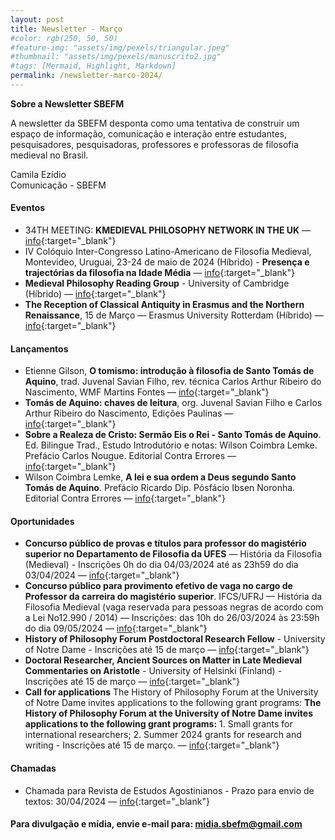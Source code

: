 ```yaml
---
layout: post
title: Newsletter - Março
#color: rgb(250, 50, 50)
#feature-img: "assets/img/pexels/triangular.jpeg"
#thumbnail: "assets/img/pexels/manuscrito2.jpg"
#tags: [Mermaid, Highlight, Markdown]
permalink: /newsletter-marco-2024/
---
```


**Sobre a Newsletter SBEFM**

A newsletter da SBEFM desponta como uma tentativa de construir um espaço de informação, comunicação e interação entre estudantes, pesquisadores, pesquisadoras, professores e professoras de filosofia medieval no Brasil.

Camila Ezídio <br />
Comunicação - SBEFM

#### Eventos
- 34TH MEETING: **KMEDIEVAL PHILOSOPHY NETWORK IN THE UK** — [info](https://www.medphiluk.com){:target="_blank"}
- IV Colóquio Inter-Congresso Latino-Americano de Filosofia Medieval, Montevideo, Uruguai, 23-24 de maio de 2024 (Híbrido) - **Presença e trajectórias da filosofia na Idade Média** — [info](https://coloquiointercongresorlfm2024.blogspot.com){:target="_blank"}
- **Medieval Philosophy Reading Group** - University of Cambridge (Híbrido) — [info](https://www.phil.cam.ac.uk/seminars-phil/medieval-phil){:target="_blank"}
- **The Reception of Classical Antiquity in Erasmus and the Northern Renaissance**, 15 de Março — Erasmus University Rotterdam (Híbrido) — [info](https://www.eur.nl/en/esphil/events/conference-reception-classical-antiquity-erasmus-and-northern-renaissance-2024-03-15){:target="_blank"}

#### Lançamentos
- Etienne Gilson, **O tomismo: introdução à filosofia de Santo Tomás de Aquino**, trad. Juvenal Savian Filho, rev. técnica Carlos Arthur Ribeiro do Nascimento, WMF Martins Fontes — [info](https://www.martinsfontespaulista.com.br/o-tomismo-1085465/p){:target="_blank"}
- **Tomás de Aquino: chaves de leitura**, org. Juvenal Savian Filho e Carlos Arthur Ribeiro do Nascimento, Edições Paulinas — [info](https://www.paulinas.com.br/produto/tomas-de-aquino-9745){:target="_blank"}
- **Sobre a Realeza de Cristo: Sermão Eis o Rei - Santo Tomás de Aquino**. Ed. Bilingue Trad., Estudo Introdutório e notas: Wilson Coimbra Lemke. Prefácio Carlos Nougue. Editorial Contra Errores — [info](https://contraerrores.com/product/sobre-a-realeza-de-cristo-sermao-eis-o-rei-santo-tomas-de-aquino/){:target="_blank"}
- Wilson Coimbra Lemke, **A lei e sua ordem a Deus segundo Santo Tomás de Aquino**. Prefácio Ricardo Dip. Pósfácio Ibsen Noronha. Editorial Contra Errores — [info](https://contraerrores.com/product/a-lei-e-sua-ordem-a-deus-segundo-santo-tomas-de-aquino-wilson-coimbra-lemke-capa-dura-pre-venda/?preview=true){:target="_blank"}

#### Oportunidades
- **Concurso público de provas e títulos para professor do magistério superior no Departamento de Filosofia da UFES** — História da Filosofia (Medieval) - Inscrições 0h do dia 04/03/2024 até as 23h59 do dia 03/04/2024 — [info](https://filosofia.ufes.br/pt-br/edital-no-042024-r-professor-efetivo-historia-filosofia-historia-da-filosofia){:target="_blank"}
- **Concurso público para provimento efetivo de vaga no cargo de Professor da carreira do magistério superior**. IFCS/UFRJ — História da Filosofia Medieval (vaga reservada para pessoas negras de acordo com a Lei No12.990 / 2014) — Inscrições: das 10h do 26/03/2024 às 23:59h do dia 09/05/2024 — [info](https://concursos.pr4.ufrj.br/index.php/65-edital-n-54-de-30-de-janeiro-de-2024/730-edital-n-54-de-30-de-janeiro-de-2024){:target="_blank"}
- **History of Philosophy Forum Postdoctoral Research Fellow** - University of Notre Dame - Inscrições até 15 de março — [info](https://jobs.nd.edu/postings/33690){:target="_blank"}
- **Doctoral Researcher, Ancient Sources on Matter in Late Medieval Commentaries on Aristotle** - University of Helsinki (Finland) - Inscrições até 15 de março — [info](https://jobs.helsinki.fi/job/Helsinki-Doctoral-Researcher%2C-Ancient-Sources-on-Matter-in-Late-Medieval-Commentaries-on-Aristotle/788239402/){:target="_blank"}
- **Call for applications** The History of Philosophy Forum at the University of Notre Dame invites applications to the following grant programs: **The History of Philosophy Forum at the University of Notre Dame invites applications to the following grant programs:** 1. Small grants for international researchers; 2. Summer 2024 grants for research and writing - Inscrições até 15 de março. — [info](https://historyofphilosophy.nd.edu/grants/){:target="_blank"}


#### Chamadas
- Chamada para Revista de Estudos Agostinianos - Prazo para envio de textos: 30/04/2024 — [info](http://www.cea.org.br){:target="_blank"}

#### Para divulgação e mídia, envie e-mail para: midia.sbefm@gmail.com
